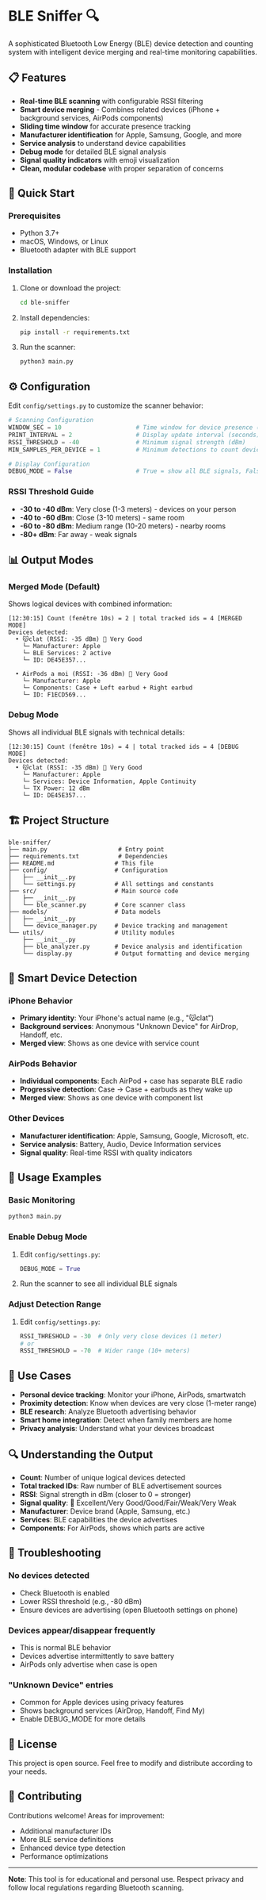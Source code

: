 # BLE Sniffer 🔍

A sophisticated Bluetooth Low Energy (BLE) device detection and counting system with intelligent device merging and real-time monitoring capabilities.

## 📋 Features

- **Real-time BLE scanning** with configurable RSSI filtering
- **Smart device merging** - Combines related devices (iPhone + background services, AirPods components)
- **Sliding time window** for accurate presence tracking
- **Manufacturer identification** for Apple, Samsung, Google, and more
- **Service analysis** to understand device capabilities
- **Debug mode** for detailed BLE signal analysis
- **Signal quality indicators** with emoji visualization
- **Clean, modular codebase** with proper separation of concerns

## 🚀 Quick Start

### Prerequisites

- Python 3.7+ 
- macOS, Windows, or Linux
- Bluetooth adapter with BLE support

### Installation

1. Clone or download the project:
   ```bash
   cd ble-sniffer
   ```

2. Install dependencies:
   ```bash
   pip install -r requirements.txt
   ```

3. Run the scanner:
   ```bash
   python3 main.py
   ```

## ⚙️ Configuration

Edit `config/settings.py` to customize the scanner behavior:

```python
# Scanning Configuration
WINDOW_SEC = 10                     # Time window for device presence (seconds)
PRINT_INTERVAL = 2                  # Display update interval (seconds)
RSSI_THRESHOLD = -40                # Minimum signal strength (dBm)
MIN_SAMPLES_PER_DEVICE = 1          # Minimum detections to count device

# Display Configuration
DEBUG_MODE = False                  # True = show all BLE signals, False = merge devices
```

### RSSI Threshold Guide

- **-30 to -40 dBm**: Very close (1-3 meters) - devices on your person
- **-40 to -60 dBm**: Close (3-10 meters) - same room
- **-60 to -80 dBm**: Medium range (10-20 meters) - nearby rooms
- **-80+ dBm**: Far away - weak signals

## 📊 Output Modes

### Merged Mode (Default)
Shows logical devices with combined information:
```
[12:30:15] Count (fenêtre 10s) = 2 | total tracked ids = 4 [MERGED MODE]
Devices detected:
  • 😽clat (RSSI: -35 dBm) 📶 Very Good
    └─ Manufacturer: Apple
    └─ BLE Services: 2 active
    └─ ID: DE45E357...

  • AirPods a moi (RSSI: -36 dBm) 📶 Very Good
    └─ Manufacturer: Apple
    └─ Components: Case + Left earbud + Right earbud
    └─ ID: F1ECD569...
```

### Debug Mode
Shows all individual BLE signals with technical details:
```
[12:30:15] Count (fenêtre 10s) = 4 | total tracked ids = 4 [DEBUG MODE]
Devices detected:
  • 😽clat (RSSI: -35 dBm) 📶 Very Good
    └─ Manufacturer: Apple
    └─ Services: Device Information, Apple Continuity
    └─ TX Power: 12 dBm
    └─ ID: DE45E357...
```

## 🏗️ Project Structure

```
ble-sniffer/
├── main.py                    # Entry point
├── requirements.txt           # Dependencies
├── README.md                 # This file
├── config/                   # Configuration
│   ├── __init__.py
│   └── settings.py           # All settings and constants
├── src/                      # Main source code
│   ├── __init__.py
│   └── ble_scanner.py        # Core scanner class
├── models/                   # Data models
│   ├── __init__.py
│   └── device_manager.py     # Device tracking and management
└── utils/                    # Utility modules
    ├── __init__.py
    ├── ble_analyzer.py       # Device analysis and identification
    └── display.py            # Output formatting and device merging
```

## 🧠 Smart Device Detection

### iPhone Behavior
- **Primary identity**: Your iPhone's actual name (e.g., "😽clat")
- **Background services**: Anonymous "Unknown Device" for AirDrop, Handoff, etc.
- **Merged view**: Shows as one device with service count

### AirPods Behavior
- **Individual components**: Each AirPod + case has separate BLE radio
- **Progressive detection**: Case → Case + earbuds as they wake up
- **Merged view**: Shows as one device with component list

### Other Devices
- **Manufacturer identification**: Apple, Samsung, Google, Microsoft, etc.
- **Service analysis**: Battery, Audio, Device Information services
- **Signal quality**: Real-time RSSI with quality indicators

## 🔧 Usage Examples

### Basic Monitoring
```bash
python3 main.py
```

### Enable Debug Mode
1. Edit `config/settings.py`:
   ```python
   DEBUG_MODE = True
   ```
2. Run the scanner to see all individual BLE signals

### Adjust Detection Range
1. Edit `config/settings.py`:
   ```python
   RSSI_THRESHOLD = -30  # Only very close devices (1 meter)
   # or
   RSSI_THRESHOLD = -70  # Wider range (10+ meters)
   ```

## 🎯 Use Cases

- **Personal device tracking**: Monitor your iPhone, AirPods, smartwatch
- **Proximity detection**: Know when devices are very close (1-meter range)
- **BLE research**: Analyze Bluetooth advertising behavior
- **Smart home integration**: Detect when family members are home
- **Privacy analysis**: Understand what your devices broadcast

## 🔍 Understanding the Output

- **Count**: Number of unique logical devices detected
- **Total tracked IDs**: Raw number of BLE advertisement sources
- **RSSI**: Signal strength in dBm (closer to 0 = stronger)
- **Signal quality**: 📶 Excellent/Very Good/Good/Fair/Weak/Very Weak
- **Manufacturer**: Device brand (Apple, Samsung, etc.)
- **Services**: BLE capabilities the device advertises
- **Components**: For AirPods, shows which parts are active

## 🐛 Troubleshooting

### No devices detected
- Check Bluetooth is enabled
- Lower RSSI threshold (e.g., -80 dBm)
- Ensure devices are advertising (open Bluetooth settings on phone)

### Devices appear/disappear frequently
- This is normal BLE behavior
- Devices advertise intermittently to save battery
- AirPods only advertise when case is open

### "Unknown Device" entries
- Common for Apple devices using privacy features
- Shows background services (AirDrop, Handoff, Find My)
- Enable DEBUG_MODE for more details

## 📝 License

This project is open source. Feel free to modify and distribute according to your needs.

## 🤝 Contributing

Contributions welcome! Areas for improvement:
- Additional manufacturer IDs
- More BLE service definitions
- Enhanced device type detection
- Performance optimizations

---

**Note**: This tool is for educational and personal use. Respect privacy and follow local regulations regarding Bluetooth scanning.
